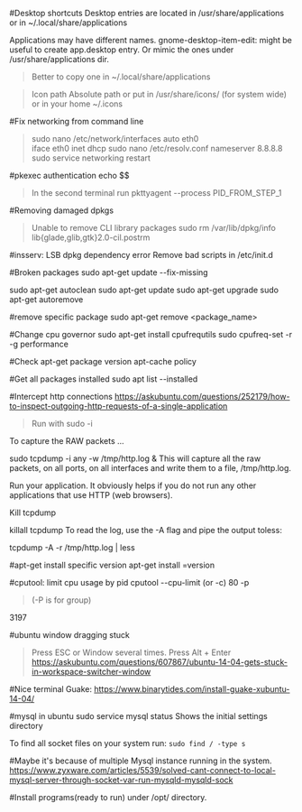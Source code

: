 #Desktop shortcuts
Desktop entries are located in
 /usr/share/applications or in ~/.local/share/applications 

Applications may have different names.
gnome-desktop-item-edit: might be useful to create app.desktop entry. Or mimic the ones under /usr/share/applications dir.

> Better to copy one in  ~/.local/share/applications 

> Icon path
	Absolute path or put in /usr/share/icons/ (for system wide) or in your home ~/.icons

#Fix networking from command line
> sudo nano /etc/network/interfaces
	auto eth0  
	iface eth0 inet dhcp
> sudo nano /etc/resolv.conf
	nameserver 8.8.8.8
> sudo service networking restart


#pkexec authentication
	echo $$
> In the second terminal run
	pkttyagent --process PID_FROM_STEP_1

#Removing damaged dpkgs
> Unable to remove CLI library packages
	sudo rm /var/lib/dpkg/info lib{glade,glib,gtk}2.0-cil.postrm

#insserv: LSB dpkg dependency error 
Remove bad scripts in /etc/init.d

#Broken packages
sudo apt-get update --fix-missing

sudo apt-get autoclean
sudo apt-get update
sudo apt-get upgrade
sudo apt-get autoremove

#remove specific package
sudo apt-get remove <package_name>

#Change cpu governor
sudo apt-get install cpufrequtils
sudo cpufreq-set -r -g performance

#Check apt-get package version
apt-cache policy <package name>

#Get all packages installed
sudo apt list --installed

#Intercept http connections
https://askubuntu.com/questions/252179/how-to-inspect-outgoing-http-requests-of-a-single-application
> Run with sudo -i

To capture the RAW packets ...

sudo tcpdump -i any -w /tmp/http.log &
This will capture all the raw packets, on all ports, on all interfaces and write them to a file, /tmp/http.log.

Run your application. It obviously helps if you do not run any other applications that use HTTP (web browsers).

Kill tcpdump

killall tcpdump
To read the log, use the -A flag and pipe the output toless:

tcpdump -A -r /tmp/http.log | less

#apt-get install specific version
apt-get install <package>=version

#cputool: limit cpu usage by pid
cputool --cpu-limit (or -c) 80 -p <pid>	
> (-P is for group)

3197

#ubuntu window dragging stuck
> Press ESC or Window several times.
> Press Alt + Enter
https://askubuntu.com/questions/607867/ubuntu-14-04-gets-stuck-in-workspace-switcher-window

#Nice terminal
Guake: https://www.binarytides.com/install-guake-xubuntu-14-04/

#mysql in ubuntu
sudo service mysql status
Shows the initial settings directory

To find all socket files on your system run:
`sudo find / -type s`

#Maybe it's because of multiple Mysql instance running in the system.
https://www.zyxware.com/articles/5539/solved-cant-connect-to-local-mysql-server-through-socket-var-run-mysqld-mysqld-sock

#Install programs(ready to run) under /opt/ directory.